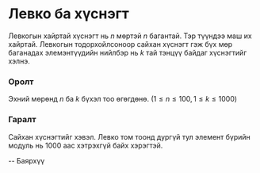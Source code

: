 Левко ба хүснэгт
================
Левкогын хайртай хүснэгт нь $n$ мөртэй $n$ багантай. Тэр түүндээ маш их хайртай.
Левкогын тодорхойлсоноор сайхан хүснэгт гэж бүх мөр баганадах элемэнтүүдийн
нийлбэр нь $k$ тай тэнцүү байдаг хүснэгтийг хэлнэ.


### Оролт
Эхний мөрөнд $n$ ба $k$ бүхэл тоо өгөгдөнө. ($1 ≤ n ≤ 100, 1 ≤ k ≤ 1000$)


### Гаралт
Сайхан хүснэгтийг хэвэл. Левко том тоонд дургүй тул элемент бүрийн модуль нь
1000 аас хэтрэхгүй байх хэрэгтэй.

-- Баярхүү

